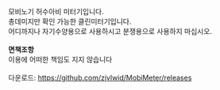 

모비노기 허수아비 미터기입니다.<br>
총데미지만 확인 가능한 클린미터기입니다.<br>
어디까지나 자기수양용으로 사용하시고 분쟁용으로 사용하지 마십시오.<br>
<br>
**면책조항**<br>
이용에 어떠한 책임도 지지 않습니다<br>
<br>
다운로드: https://github.com/zjvlwid/MobiMeter/releases
